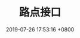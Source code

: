 ---
layout: single
title:  "路点接口"
date:   2019-07-26 17:53:16 +0800
last_modified_at: 2019-07-26 17:53:52 +08:00
permalink: /docs/interface-waypoint/
toc: true
---